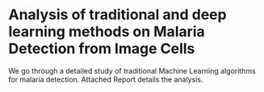 # Analysis of traditional and deep learning methods on Malaria Detection from Image Cells

We go through a detailed study of traditional Machine Learning algorithms for malaria detection. Attached Report details the analysis.
